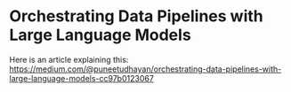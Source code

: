 # Orchestrating Data Pipelines with Large Language Models

Here is an article explaining this:
https://medium.com/@puneetudhayan/orchestrating-data-pipelines-with-large-language-models-cc97b0123067

